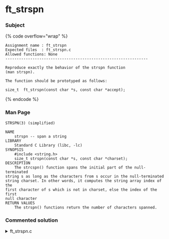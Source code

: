 # ft\_strspn

### Subject

{% code overflow="wrap" %}
```
Assignment name	: ft_strspn
Expected files	: ft_strspn.c
Allowed functions: None
---------------------------------------------------------------

Reproduce exactly the behavior of the strspn function 
(man strspn).

The function should be prototyped as follows:

size_t	ft_strspn(const char *s, const char *accept);
```
{% endcode %}

### Man Page

```
STRSPN(3) (simplified)

NAME
    strspn -- span a string
LIBRARY
    Standard C Library (libc, -lc)
SYNOPSIS
    #include <string.h>
    size_t strspn(const char *s, const char *charset);
DESCRIPTION
    The strcspn() function spans the initial part of the null-terminated 
string s as long as the characters from s occur in the null-terminated 
string charset. In other words, it computes the string array index of the 
first character of s which is not in charset, else the index of the first 
null character
RETURN VALUES
    The strspn() functions return the number of characters spanned.
```

### Commented solution

<details>

<summary>ft_strspn.c</summary>

{% code overflow="wrap" lineNumbers="true" %}
```c
#include <stdlib.h>

size_t	ft_strspn(const char *s, const char *accept)
{
	int i;
	int	j;
	int check;

	i = 0;
	while (s[i])
	{
		j = 0;
		check = 0;
		while (accept[j])
		{
			if (s[i] == accept[j])
				check = 1;
			j++;
		}
		if (check == 0)
			return (i);
		i++;
	}
	return (i);
}

/*#include <stdio.h>
int main()
{
	char *s = "hello";
	const char *accept = "jfkhpell";
	printf("%zu\n", ft_strspn(s, accept));
}*/
```
{% endcode %}

</details>
